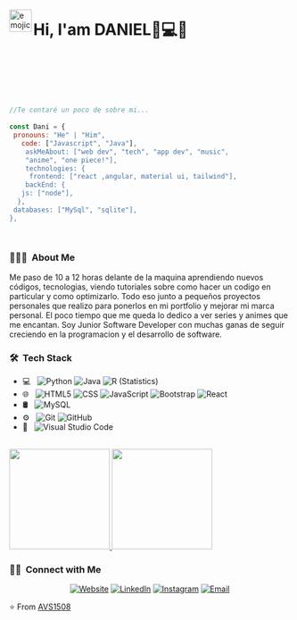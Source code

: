### 

<img align="left" width="40" src="https://user-images.githubusercontent.com/87017154/205975400-7940b983-3506-4956-ad73-5fe218f30140.gif" alt="emojicool"></img>
   <h1>Hi, I'am DANIEL👋💻👨</h1>
<br>

   ```javascript 
                                                                                                        \\\\\\\\\\\\\
                                                                                                        **************\
                                                                                                       *********\\\\***\
                                                                                     -----,-|          |C>   // )\\\***|
//Te contaré un poco de sobre mi...                                                  ,','|          /    || ,'|||***|
                                                                             ---------,','  |         (,    ||   //***/
  const Dani = {                                                                     ||    |          \\  ||||//''''|
    pronouns: "He" | "Him",                                                           ||    |           |||||||     _|
      code: ["Javascript", "Java"],                                                   ||    |______      `````\____/ \
       askMeAbout: ["web dev", "tech", "app dev", "music",                            ||    |     ,|         _/_____/ \
       "anime", "one piece!"],                                                        ||  ,'    ,' |        /          |
       technologies: {                                                                ||,'    ,'   |       |         \  |
        frontend: ["react ,angular, material ui, tailwind"],                 _________|/    ,'     |      /           | |
       backEnd: {                                                                _________,'      ,',_____|      |    | |
      js: ["node"],                                                                       |     ,','      |      |    | |
     },                                                                                   |   ,','    ____|_____/    /  |
    databases: ["MySql", "sqlite"],                                                       | ,','  __/ |             /   |
  },                                                                         ____________|','   ///_/-------------/    |
                                                                               |===========,'
                                                                                         

   ```  
<h3> 👨🏻‍💻 &nbsp;About Me </h3>

   Me paso de 10 a 12 horas delante de la maquina aprendiendo nuevos códigos, tecnologias, viendo tutoriales sobre como hacer un codigo en particular y como optimizarlo. Todo eso junto a pequeños proyectos personales que realizo para ponerlos en mi portfolio y mejorar mi marca personal. El poco tiempo que me queda lo dedico a ver series y animes que me encantan. Soy Junior Software Developer con muchas ganas de seguir creciendo en la programacion y el desarrollo de software.

<h3> 🛠 &nbsp;Tech Stack</h3>

- 💻 &nbsp;
  ![Python](https://img.shields.io/badge/-Python-333333?style=flat&logo=python)
  ![Java](https://img.shields.io/badge/-Java-333333?style=flat&logo=Java&logoColor=007396)
  ![R (Statistics)](https://img.shields.io/badge/-R-333333?style=flat&logo=R&logoColor=276DC3)
- 🌐 &nbsp;
  ![HTML5](https://img.shields.io/badge/-HTML5-333333?style=flat&logo=HTML5)
  ![CSS](https://img.shields.io/badge/-CSS-333333?style=flat&logo=CSS3&logoColor=1572B6)
  ![JavaScript](https://img.shields.io/badge/-JavaScript-333333?style=flat&logo=javascript)
  ![Bootstrap](https://img.shields.io/badge/-Bootstrap-333333?style=flat&logo=bootstrap&logoColor=563D7C)
  ![React](https://img.shields.io/badge/-React-333333?style=flat&logo=react)
- 🛢 &nbsp;
  ![MySQL](https://img.shields.io/badge/-MySQL-333333?style=flat&logo=mysql)
- ⚙️ &nbsp;
  ![Git](https://img.shields.io/badge/-Git-333333?style=flat&logo=git)
  ![GitHub](https://img.shields.io/badge/-GitHub-333333?style=flat&logo=github)
- 🔧 &nbsp;
  ![Visual Studio Code](https://img.shields.io/badge/-Visual%20Studio%20Code-333333?style=flat&logo=visual-studio-code&logoColor=007ACC)
<br/>

<a href="https://github.com/AVS1508">
  <img height="180em" src="https://github-readme-stats.vercel.app/api?username=AVS1508&theme=buefy&show_icons=true" />
  <img height="180em" src="https://github-readme-stats.vercel.app/api/top-langs/?username=AVS1508&theme=buefy&layout=compact" />
</a>

<br/>

<h3> 🤝🏻 &nbsp;Connect with Me </h3>

<p align="center">
<a href="https://www.adityavsingh.com/"><img alt="Website" src="https://img.shields.io/badge/Website-www.adityavsingh.com-blue?style=flat-square&logo=google-chrome"></a>
<a href="https://www.linkedin.com/in/AVS1508/"><img alt="LinkedIn" src="https://img.shields.io/badge/LinkedIn-Aditya%20Vikram%20Singh-blue?style=flat-square&logo=linkedin"></a>
<a href="https://www.instagram.com/adityavs_/"><img alt="Instagram" src="https://img.shields.io/badge/Instagram-adityavs__-blue?style=flat-square&logo=instagram"></a>
<a href="mailto:avsingh@umass.edu"><img alt="Email" src="https://img.shields.io/badge/Email-avsingh@umass.edu-blue?style=flat-square&logo=gmail"></a>
</p>

⭐️ From [AVS1508](https://github.com/AVS1508)
